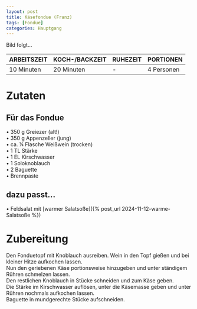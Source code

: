 ```yaml
---
layout: post
title: Käsefondue (Franz)
tags: [Fondue]
categories: Hauptgang
---
```



Bild folgt...

| ARBEITSZEIT | KOCH-/BACKZEIT | RUHEZEIT | PORTIONEN |
|--------------|--------------|--------------|--------------|
| 10 Minuten | 20 Minuten | - | 4 Personen |


# Zutaten
## Für das Fondue
•	350 g Greiezer (alt!)  
•	350 g Appenzeller (jung)  
•	ca. ¼ Flasche Weißwein (trocken)  
•	1 TL Stärke   
•	1 EL Kirschwasser  
•	1 Soloknoblauch  
•	2 Baguette  
• Brennpaste  
  

## dazu passt...
• Feldsalat mit [warmer Salatsoße]({% post_url 2024-11-12-warme-Salatsoße %})  


# Zubereitung
Den Fonduetopf mit Knoblauch ausreiben. Wein in den Topf gießen und bei kleiner Hitze aufkochen lassen.   
Nun den geriebenen Käse portionsweise hinzugeben und unter ständigem Rühren schmelzen lassen.   
Den restlichen Knoblauch in Stücke schneiden und zum Käse geben.   
Die Stärke im Kirschwasser auflösen, unter die Käsemasse geben und unter Rühren nochmals aufkochen lassen.   
Baguette in mundgerechte Stücke aufschneiden.   


